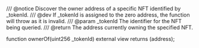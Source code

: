 /// @notice Discover the owner address of a specific NFT identified by _tokenId.
/// @dev If _tokenId is assigned to the zero address, the function will throw as it is invalid.
/// @param _tokenId The identifier for the NFT being queried.
/// @return The address currently owning the specified NFT.

function ownerOf(uint256 _tokenId) external view returns (address);